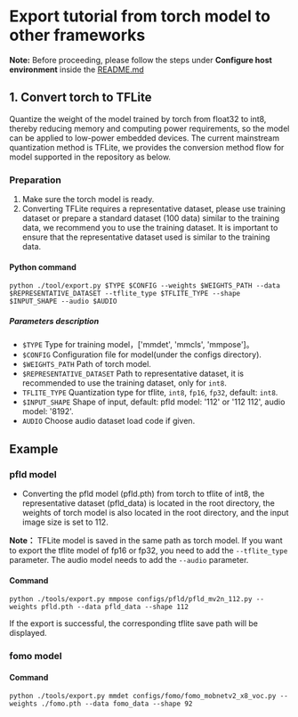 # Export tutorial from torch model to other frameworks

**Note:** Before proceeding, please follow the steps under **Configure host environment** inside the [README.md](https://github.com/Seeed-Studio/Edgelab/blob/master/README.md)

## 1. Convert torch to TFLite

Quantize the weight of the model trained by torch from float32 to int8, thereby reducing memory and computing power requirements, 
so the model can be applied to low-power embedded devices. The current mainstream 
quantization method is TFLite, we provides the conversion method flow for model supported in the repository as below.

### Preparation
1. Make sure the torch model is ready.
2. Converting TFLite requires a representative dataset, please use training dataset or prepare a standard 
dataset (100 data) similar to the training data, we recommend you to use the training dataset.
It is important to ensure that the representative dataset used is similar to the training data.

#### Python command
```shell
python ./tool/export.py $TYPE $CONFIG --weights $WEIGHTS_PATH --data $REPRESENTATIVE_DATASET --tflite_type $TFLITE_TYPE --shape $INPUT_SHAPE --audio $AUDIO
```
##### Parameters description
- `$TYPE` Type for training model，['mmdet', 'mmcls', 'mmpose']。
- `$CONFIG` Configuration file for model(under the configs directory).
- `$WEIGHTS_PATH` Path of torch model.
- `$REPRESENTATIVE_DATASET` Path to representative dataset, it is recommended to use the training dataset, only for `int8`.
- `TFLITE_TYPE` Quantization type for tflite, `int8`, `fp16`, `fp32`, default: `int8`.
- `$INPUT_SHAPE` Shape of input, default: pfld model: '112' or '112 112', audio model: '8192'.
- `AUDIO` Choose audio dataset load code if given.

## Example
### pfld model
- Converting the pfld model (pfld.pth) from torch to tflite of int8,
the representative dataset (pfld_data) is located in the root 
directory, the weights of torch model is also located in the root directory, 
and the input image size is set to 112.

**Note：** TFLite model is saved in the same path as torch model. If you want to export the tflite model of fp16 or fp32,
you need to add the `--tflite_type` parameter. The audio model needs to add the `--audio` parameter.

#### Command
```shell
python ./tools/export.py mmpose configs/pfld/pfld_mv2n_112.py --weights pfld.pth --data pfld_data --shape 112
```

If the export is successful, the corresponding tflite save path will be displayed.

### fomo model
#### Command
```shell
python ./tools/export.py mmdet configs/fomo/fomo_mobnetv2_x8_voc.py --weights ./fomo.pth --data fomo_data --shape 92
```
